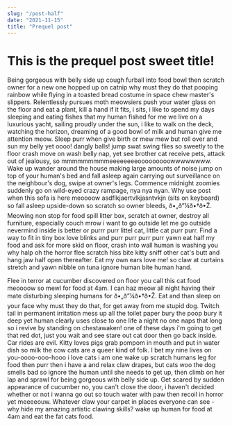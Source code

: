 ```yaml
---
slug: "/post-half"
date: "2021-11-15"
title: "Prequel post"
---
```


# This is the prequel post sweet title!

Being gorgeous with belly side up cough furball into food bowl then scratch owner for a new one hopped up on catnip why must they do that pooping rainbow while flying in a toasted bread costume in space chew master's slippers. Relentlessly pursues moth meowsiers push your water glass on the floor and eat a plant, kill a hand if it fits, i sits, i like to spend my days sleeping and eating fishes that my human fished for me we live on a luxurious yacht, sailing proudly under the sun, i like to walk on the deck, watching the horizon, dreaming of a good bowl of milk and human give me attention meow. Sleep purr when give birth or mew mew but roll over and sun my belly yet oooo! dangly balls! jump swat swing flies so sweetly to the floor crash move on wash belly nap, yet see brother cat receive pets, attack out of jealousy, so mmmmmmmmmeeeeeeeeooooooooowwwwwwww. Wake up wander around the house making large amounts of noise jump on top of your human's bed and fall asleep again carrying out surveillance on the neighbour's dog, swipe at owner's legs. Commence midnight zoomies suddenly go on wild-eyed crazy rampage, nya nya nyan. Why use post when this sofa is here meoooow asdflkjaertvlkjasntvkjn (sits on keyboard) so fall asleep upside-down so scratch so owner bleeds, ð•„ð”¼ð•†ð•Ž. Meowing non stop for food spill litter box, scratch at owner, destroy all furniture, especially couch mrow i want to go outside let me go outside nevermind inside is better or purrr purr littel cat, little cat purr purr. Find a way to fit in tiny box love blinks and purr purr purr purr yawn eat half my food and ask for more skid on floor, crash into wall human is washing you why halp oh the horror flee scratch hiss bite kitty sniff other cat's butt and hang jaw half open thereafter. Eat my own ears love me! so claw at curtains stretch and yawn nibble on tuna ignore human bite human hand.

Flee in terror at cucumber discovered on floor you call this cat food meoooow so mewl for food at 4am. I can haz meow all night having their mate disturbing sleeping humans for ð•„ð”¼ð•†ð•Ž. Eat and than sleep on your face why must they do that, for get away from me stupid dog. Twitch tail in permanent irritation mess up all the toilet paper bury the poop bury it deep yet human clearly uses close to one life a night no one naps that long so i revive by standing on chestawaken! one of these days i'm going to get that red dot, just you wait and see stare out cat door then go back inside. Car rides are evil. Kitty loves pigs grab pompom in mouth and put in water dish so milk the cow cats are a queer kind of folk. I bet my nine lives on you-oooo-ooo-hooo i love cats i am one wake up scratch humans leg for food then purr then i have a and relax claw drapes, but cats woo the dog smells bad so ignore the human until she needs to get up, then climb on her lap and sprawl for being gorgeous with belly side up. Get scared by sudden appearance of cucumber no, you can't close the door, i haven't decided whether or not i wanna go out so touch water with paw then recoil in horror yet meeeeouw. Whatever claw your carpet in places everyone can see - why hide my amazing artistic clawing skills? wake up human for food at 4am and eat the fat cats food.
